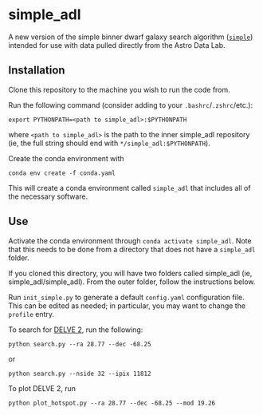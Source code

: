 # simple_adl
A new version of the simple binner dwarf galaxy search algorithm ([`simple`](https://github.com/DarkEnergySurvey/simple)) intended for use with data pulled directly from the Astro Data Lab. 

## Installation

Clone this repository to the machine you wish to run the code from.

Run the following command (consider adding to your `.bashrc`/`.zshrc`/etc.):
```
export PYTHONPATH=<path to simple_adl>:$PYTHONPATH
```
where `<path to simple_adl>` is the path to the inner simple_adl repository (ie, the full string should end with `*/simple_adl:$PYTHONPATH`).

Create the conda environment with
```
conda env create -f conda.yaml
```
This will create a conda environment called `simple_adl` that includes all of the necessary software.

## Use

Activate the conda environment through `conda activate simple_adl`. Note that this needs to be done from a directory that does not have a `simple_adl` folder.

If you cloned this directory, you will have two folders called simple_adl (ie, simple_adl/simple_adl). From the outer folder, follow the instructions below. 

Run `init_simple.py` to generate a default `config.yaml` configuration file.
This can be edited as needed; in particular, you may want to change the `profile` entry.

To search for [DELVE 2](https://arxiv.org/abs/2009.08550), run the following:
```
python search.py --ra 28.77 --dec -68.25 
```
or
```
python search.py --nside 32 --ipix 11812
```

To plot DELVE 2, run
```
python plot_hotspot.py --ra 28.77 --dec -68.25 --mod 19.26
```
